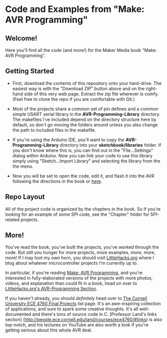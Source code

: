 Code and Examples from "Make: AVR Programming"
==============================================

Welcome!
--------

Here you'll find all the code (and more!) for the Maker Media book "Make: AVR Programming".


Getting Started
---------------

* First, download the contents of this repository onto your hard-drive.  The easiest way
  is with the "Download ZIP" button above and on the right-hand side of this very web
  page.  Extract the zip file wherever is comfy.  (Feel free to clone the repo if you 
  are comfortable with Git.)

* Most of the projects share a common set of pin defines and a common simple
  USART serial library in the **AVR-Programming-Library** directory.  The
  makefiles I've included depend on the directory structure here by default, so
  don't go moving the folders around unless you also change the path to
  included files in the makefile.  
  
* If you're using the Arduino IDE, you'll want to copy the **AVR-Programming-Library** directory
  into your **sketchbook/libraries** folder.  If you don't know where this is, you can find out in the 
  "File...Settings" dialog within Arduino.  Now you can link your code to use this library simply
  using "Sketch...Import Library" and selecting the library from the the menu.

* Now you will be set to open the code, edit it, and flash it into the AVR following the directions
  in the book or [here](http://littlehacks.org/2013/11/programming_avr).
  
  
Repo Layout
-----------

All of the project code is organized by the chapters in the book.  So if
you're looking for an example of some SPI code, see the "Chapter" folder for 
SPI-related projects.



More!
-----

You've read the book, you've built the projects, you've worked through the code.
But still you hunger for more projects, more examples, more, more, more!
If I may toot my own horn, you should visit [LittleHacks.org](http://littlehacks.org/)
where I blog about whatever microcontroller projects I'm currently up to.  

In particular, if you're reading
 [Make: AVR Programming](http://shop.oreilly.com/product/0636920028161.do), and
you're interested in fully-elaborated versions of the projects with more
photos, videos, and explanation than could fit in a book, head on over to
 [LittleHacks.org's AVR-Programming Section](http://littlehacks.org/AVR-Programming/).  

If you haven't already, you should *definitely* head over to [The Cornell
University ECE 4760 Final
Projects](http://people.ece.cornell.edu/land/courses/ece4760/FinalProjects/)
list page.  It's an awe-inspiring collection of applications, and sure to spark
some creative thoughts.  It's all well-documented and there's tons of source
code in C.  [Professor Land's links section] (http://people.ece.cornell.edu/land/courses/ece4760/#links)
is also top-notch, and his lectures on YouTube are also worth a look if
you're getting serious about this whole AVR deal.  








